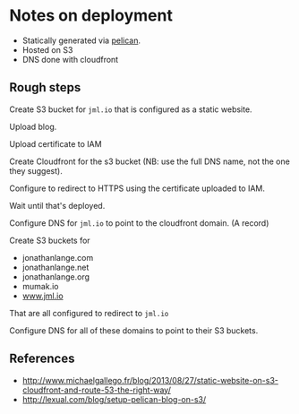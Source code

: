 # Notes on deployment

* Statically generated via [pelican](http://getpelican.com/).
* Hosted on S3
* DNS done with cloudfront

## Rough steps

Create S3 bucket for `jml.io` that is configured as a static website.

Upload blog.

Upload certificate to IAM

Create Cloudfront for the s3 bucket (NB: use the full DNS name, not the one
they suggest).

Configure to redirect to HTTPS using the certificate uploaded to IAM.

Wait until that's deployed.

Configure DNS for `jml.io` to point to the cloudfront domain. (A record)

Create S3 buckets for

* jonathanlange.com
* jonathanlange.net
* jonathanlange.org
* mumak.io
* www.jml.io

That are all configured to redirect to `jml.io`

Configure DNS for all of these domains to point to their S3 buckets.


## References

* http://www.michaelgallego.fr/blog/2013/08/27/static-website-on-s3-cloudfront-and-route-53-the-right-way/
* http://lexual.com/blog/setup-pelican-blog-on-s3/
